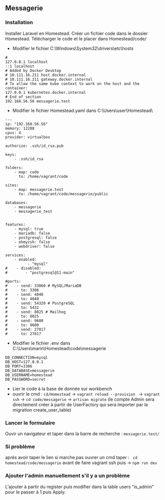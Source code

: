 ## Messagerie

### Installation
Installer Laravel en Homestead. Créer un fichier code dans le dossier Homestead. Télécharger le code et le placer dans Homestead/code/

- Modifier le fichier C:\Windows\System32\drivers\etc\hosts

````
#
127.0.0.1 localhost
::1 localhost
# Added by Docker Desktop
# 10.111.16.211 host.docker.internal
# 10.111.16.211 gateway.docker.internal
# To allow the same kube context to work on the host and the container:
127.0.0.1 kubernetes.docker.internal
# End of section
192.168.56.56 messagerie.test

````
- Modifier le fichier Homestead.yaml  dans C:\Users\user\Homestead\

````
---
ip: "192.168.56.56"
memory: 12288
cpus: 4
provider: virtualbox

authorize: .ssh/id_rsa.pub

keys:
    - .ssh/id_rsa

folders:
    - map: code
      to: /home/vagrant/code

sites:
    - map: messagerie.test
      to: /home/vagrant/code/messagerie/public

databases:
    - messagerie
    - messagerie_test


features:
    - mysql: true
    - mariadb: false
    - postgresql: false
    - ohmyzsh: false
    - webdriver: false

services:
    - enabled:
          - "mysql"
#    - disabled:
#        - "postgresql@11-main"

#ports:
#    - send: 33060 # MySQL/MariaDB
#      to: 3306
#    - send: 4040
#      to: 4040
#    - send: 54320 # PostgreSQL
#      to: 5432
#    - send: 8025 # Mailhog
#      to: 8025
#    - send: 9600
#      to: 9600
#    - send: 27017
#      to: 27017
````
- Modifier le fichier .env dans C:\Users\marin\Homestead\code\messagerie
````
DB_CONNECTION=mysql
DB_HOST=127.0.0.1
DB_PORT=3306
DB_DATABASE=messagerie
DB_USERNAME=homestead
DB_PASSWORD=secret
````

- Lier le code à la base de donnée sur workbench
- ouvrir le cmd :
 ``cd/Homestead`` ->
 ``vagrant reload --provision `` ->
  ``vagrant ssh`` ->
  ``cd code/messagerie`` ->
  ``artisan migrate``
  (le compte Admin sera directement créer à partir de UserFactory qui sera importer par la migration create_user_table)

### Lancer le formulaire
Ouvir un navigateur et taper dans la barre de recherche : ``messagerie.test/``

### Si problème
après avoir taper le lien si marche pas ouvrer un cmd taper : 
 `` cd homestead/code/messagerie`` avant de faire vagrant ssh puis -> ``npm run dev``

### Ajouter l'admin manuellement s'il y a un problème
L'ajouter à partir du register puis modifier dans la table users "is_admin" pour le passer à 1 puis Apply.




